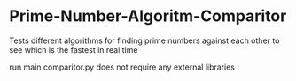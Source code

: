 # Prime-Number-Algoritm-Comparitor
Tests different algorithms for finding prime numbers against each other to see which is the fastest in real time

run main comparitor.py
does not require any external libraries
